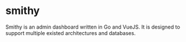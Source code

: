 # smithy
Smithy is an admin dashboard written in Go and VueJS. It is designed to support multiple existed architectures and databases.
